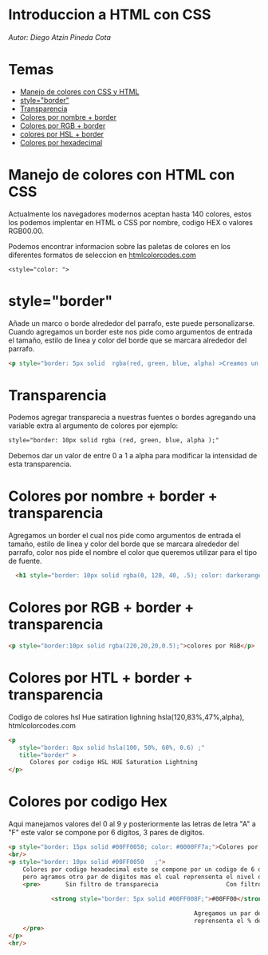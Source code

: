 # Introduccion a HTML con CSS
###### Autor: Diego Atzin Pineda Cota

# Temas 

- [Manejo de colores con CSS y HTML](https://github.com/smars1/Re-Start/edit/main/Universidad%20Desarrollo%20Web/Html/Leccion_3#manejo-de-colores-con-html-con-css)
- [style="border"](https://github.com/smars1/Re-Start/edit/main/Universidad%20Desarrollo%20Web/Html/Leccion_3#styleborder)
- [Transparencia](https://github.com/smars1/Re-Start/edit/main/Universidad%20Desarrollo%20Web/Html/Leccion_3#transparencia)
- [Colores por nombre + border](https://github.com/smars1/Re-Start/edit/main/Universidad%20Desarrollo%20Web/Html/Leccion_3#colores-por-nombre--border--transparencia)
- [Colores por RGB + border](https://github.com/smars1/Re-Start/edit/main/Universidad%20Desarrollo%20Web/Html/Leccion_3#colores-por-rgb--border--transparencia)
- [colores por HSL + border](https://github.com/smars1/Re-Start/edit/main/Universidad%20Desarrollo%20Web/Html/Leccion_3#colores-por-htl--border--transparencia)
- [Colores por hexadecimal](https://github.com/smars1/Re-Start/edit/main/Universidad%20Desarrollo%20Web/Html/Leccion_3#colores-por-codigo-hex)



# Manejo de colores con HTML con CSS

Actualmente los navegadores modernos aceptan hasta 140 colores, estos los podemos implentar en HTML o CSS por nombre, codigo HEX o valores RGB00.00.

Podemos encontrar informacion sobre las paletas de colores en los diferentes formatos de seleccion en [htmlcolorcodes.com ](https://htmlcolorcodes.com/es/tutoriales/html-color-del-texto/)

```htmlt
<style="color: ">
```
# style="border"
Añade un marco o borde alrededor del parrafo, este puede personalizarse. Cuando agregamos un border este nos pide como argumentos de entrada el tamaño, estilo de linea y color del borde que se marcara alrededor del parrafo.

```html
<p style="border: 5px solid  rgba(red, green, blue, alpha) >Creamos un border </p>
```


# Transparencia
Podemos agregar transparecia a nuestras fuentes o bordes agregando una variable extra al argumento de colores por ejemplo:

```html
style="border: 10px solid rgba (red, green, blue, alpha );"
```
Debemos dar un valor de entre 0 a 1 a alpha para modificar la intensidad de esta transparencia. 


# Colores por nombre + border + transparencia 
Agregamos un border el cual nos pide como argumentos de entrada el tamaño, estilo de linea y color del borde que se marcara alrededor del parrafo, color nos pide el nombre el color que queremos utilizar para el tipo de fuente.

```html  
  <h1 style="border: 10px solid rgba(0, 120, 40, .5); color: darkorange;">Introduccion a HTML con CSS</h1>  
```

# Colores por RGB + border + transparencia 

```html
<p style="border:10px solid rgba(220,20,20,0.5);">colores por RGB</p>

```

# Colores por HTL + border + transparencia 
Codigo de colores hsl Hue satiration lighning   hsla(120,83%,47%,alpha), htmlcolorcodes.com
```html
<p 
   style="border: 8px solid hsla(100, 50%, 60%, 0.6) ;" 
   title="border" >
      Colores por codigo HSL HUE Saturation Lightning
</p> 
```
# Colores por codigo Hex
Aqui manejamos valores del 0 al 9 y posteriormente las letras de letra "A" a "F" este valor se compone por 6 digitos, 3 pares de digitos.

```html
<p style="border: 15px solid #00FF0050; color: #0000FF7a;">Colores por hexadecimal </p>
<br/>
<p style="border: 10px solid #00FF0050   ;">
    Colores por codigo hexadecimal este se compone por un codigo de 6 digitos, 3 pares, como en este caso el borde esta compuesto por el Color #00FF00 que representa al verde 
    pero agramos otro par de digitos mas el cual reprensenta el nivel de transparecia por lo cual nuestro codigo de color queda de las siguiente manera: 
    <pre>       Sin filtro de transparecia                   Con filtro de transparecia 
        
            <strong style="border: 5px solid #00FF008F;">#00FF00</strong>                                        <strong style="border: 5px solid #00FF007a  ;">#00FF0050</strong>

                                                    Agregamos un par de digitos que 
                                                    reprensenta el % del filtro aplicado
    </pre>
</p>
<hr/>


```

